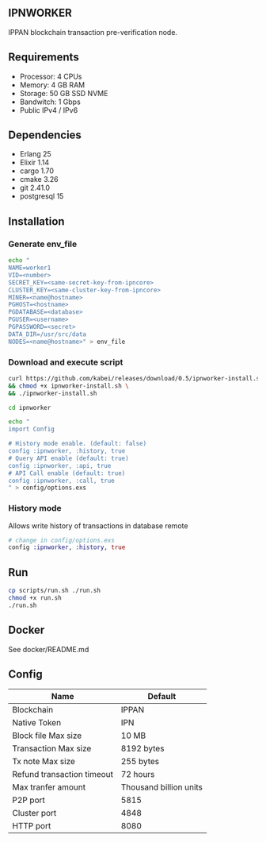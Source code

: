 ## IPNWORKER
IPPAN blockchain transaction pre-verification node.

## Requirements
* Processor: 4 CPUs
* Memory: 4 GB RAM
* Storage: 50 GB SSD NVME
* Bandwitch: 1 Gbps
* Public IPv4 / IPv6

## Dependencies
* Erlang 25
* Elixir 1.14
* cargo 1.70
* cmake 3.26
* git 2.41.0
* postgresql 15

## Installation 
### Generate env_file
```bash
echo "
NAME=worker1
VID=<number>
SECRET_KEY=<same-secret-key-from-ipncore>
CLUSTER_KEY=<same-cluster-key-from-ipncore>
MINER=<name@hostname>
PGHOST=<hostname>
PGDATABASE=<database>
PGUSER=<username>
PGPASSWORD=<secret>
DATA_DIR=/usr/src/data
NODES=<name@hostname>" > env_file
```

### Download and execute script
```bash
curl https://github.com/kabei/releases/download/0.5/ipnworker-install.sh \
&& chmod +x ipnworker-install.sh \
&& ./ipnworker-install.sh
```

```bash
cd ipnworker

echo "
import Config

# History mode enable. (default: false)
config :ipnworker, :history, true
# Query API enable (default: true)
config :ipnworker, :api, true
# API Call enable (default: true)
config :ipnworker, :call, true
" > config/options.exs
```

### History mode
Allows write history of transactions in database remote
```Elixir
# change in config/options.exs
config :ipnworker, :history, true
```
## Run

```bash
cp scripts/run.sh ./run.sh
chmod +x run.sh
./run.sh
```
## Docker
See docker/README.md

## Config
|Name|Default|
|-|-|
|Blockchain|IPPAN|
|Native Token|IPN|
|Block file Max size|10 MB|
|Transaction Max size|8192 bytes|
|Tx note Max size|255 bytes|
|Refund transaction timeout|72 hours|
|Max tranfer amount|Thousand billion units|
|P2P port|5815|
|Cluster port|4848|
|HTTP port|8080|
